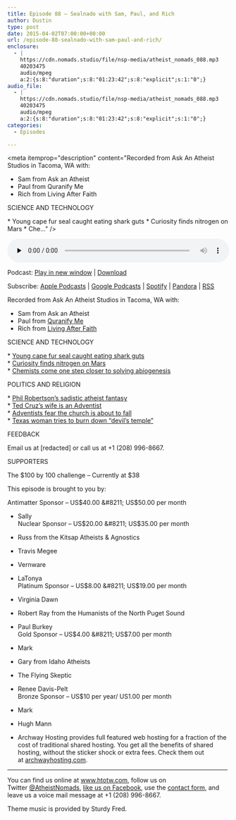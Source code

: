 ```yaml
---
title: Episode 88 – Sealnado with Sam, Paul, and Rich
author: Dustin
type: post
date: 2015-04-02T07:00:00+00:00
url: /episode-88-sealnado-with-sam-paul-and-rich/
enclosure:
  - |
    https://cdn.nomads.studio/file/nsp-media/atheist_nomads_088.mp3
    40203475
    audio/mpeg
    a:2:{s:8:"duration";s:8:"01:23:42";s:8:"explicit";s:1:"0";}
audio_file:
  - |
    https://cdn.nomads.studio/file/nsp-media/atheist_nomads_088.mp3
    40203475
    audio/mpeg
    a:2:{s:8:"duration";s:8:"01:23:42";s:8:"explicit";s:1:"0";}
categories:
  - Episodes

---
```

<div itemscope itemtype="http://schema.org/AudioObject">
  <meta itemprop="name" content="Episode 88 &#8211; Sealnado with Sam, Paul, and Rich" />
  
  <meta itemprop="uploadDate" content="2015-04-02T01:00:00-06:00" />
  
  <meta itemprop="encodingFormat" content="audio/mpeg" />
  
  <meta itemprop="duration" content="PT1H23M42S" />
  
  <meta itemprop="description" content="Recorded from Ask An Atheist Studios in Tacoma, WA with:
* Sam from Ask an Atheist
* Paul from Quranify Me
* Rich from Living After Faith

SCIENCE AND TECHNOLOGY

* Young cape fur seal caught eating shark guts
* Curiosity finds nitrogen on Mars
* Che..." />
  
  <meta itemprop="contentUrl" content="https://dts.podtrac.com/redirect.mp3/cdn.nomads.studio/file/nsp-media/atheist_nomads_088.mp3" />
  
  <meta itemprop="contentSize" content="38.3" />
  </p> 
  
  <div class="powerpress_player" id="powerpress_player_8343">
    <audio class="wp-audio-shortcode" id="audio-5150-87" preload="none" style="width: 100%;" controls="controls"><source type="audio/mpeg" src="https://dts.podtrac.com/redirect.mp3/cdn.nomads.studio/file/nsp-media/atheist_nomads_088.mp3?_=87" /><a href="https://dts.podtrac.com/redirect.mp3/cdn.nomads.studio/file/nsp-media/atheist_nomads_088.mp3">https://dts.podtrac.com/redirect.mp3/cdn.nomads.studio/file/nsp-media/atheist_nomads_088.mp3</a></audio>
  </div>
</div>

<p class="powerpress_links powerpress_links_mp3">
  Podcast: <a href="https://dts.podtrac.com/redirect.mp3/cdn.nomads.studio/file/nsp-media/atheist_nomads_088.mp3" class="powerpress_link_pinw" target="_blank" title="Play in new window" onclick="return powerpress_pinw('https://htotw.com/?powerpress_pinw=5150-podcast');" rel="nofollow">Play in new window</a> | <a href="https://dts.podtrac.com/redirect.mp3/cdn.nomads.studio/file/nsp-media/atheist_nomads_088.mp3" class="powerpress_link_d" title="Download" rel="nofollow" download="atheist_nomads_088.mp3">Download</a>
</p>

<p class="powerpress_links powerpress_subscribe_links">
  Subscribe: <a href="https://podcasts.apple.com/us/podcast/humanists-take-on-the-world/id530050098?mt=2&ls=1" class="powerpress_link_subscribe powerpress_link_subscribe_itunes" target="_blank" title="Subscribe on Apple Podcasts" rel="nofollow">Apple Podcasts</a> | <a href="https://www.google.com/podcasts?feed=aHR0cDovL2F0aGVpc3Rub21hZHMubGlic3luLmNvbS9yc3M%3D" class="powerpress_link_subscribe powerpress_link_subscribe_googleplay" target="_blank" title="Subscribe on Google Podcasts" rel="nofollow">Google Podcasts</a> | <a href="https://open.spotify.com/show/3LzK2xZGike6Tc1GEMtMbr?si=LieN9SNuTpq96smuaUsH8A" class="powerpress_link_subscribe powerpress_link_subscribe_spotify" target="_blank" title="Subscribe on Spotify" rel="nofollow">Spotify</a> | <a href="https://www.pandora.com/podcast/atheist-nomads/PC:10122?corr=62071012&part=ug" class="powerpress_link_subscribe powerpress_link_subscribe_pandora" target="_blank" title="Subscribe on Pandora" rel="nofollow">Pandora</a> | <a href="https://htotw.com/feed/podcast/" class="powerpress_link_subscribe powerpress_link_subscribe_rss" target="_blank" title="Subscribe via RSS" rel="nofollow">RSS</a>
</p>

Recorded from Ask An Atheist Studios in Tacoma, WA with:  
* Sam from Ask an Atheist  
* Paul from <a href="http://www.quranifyme.com/" target="_blank" rel="noopener">Quranify Me</a>  
* Rich from <a href="http://livingafterfaith.blogspot.com/" target="_blank" rel="noopener">Living After Faith</a>

SCIENCE AND TECHNOLOGY

* <a href="http://www.newscientist.com/article/dn27236-killer-seals-develop-a-taste-for-shark-guts.html?cmpid=RSS#.VRnTHHXjMVk" target="_blank" rel="noopener">Young cape fur seal caught eating shark guts</a>  
* <a href="http://www.nasa.gov/content/goddard/mars-nitrogen/#.VRnTLnXjMVl" target="_blank" rel="noopener">Curiosity finds nitrogen on Mars</a>  
* <a href="http://yournewswire.com/chemists-we-now-know-how-life-began-on-earth/" target="_blank" rel="noopener">Chemists come one step closer to solving abiogenesis</a>

POLITICS AND RELIGION

* <a href="http://www.rightwingwatch.org/content/phil-robertson-hypothesizes-about-atheist-family-getting-raped-and-killed" target="_blank" rel="noopener">Phil Robertson&#8217;s sadistic atheist fantasy</a>  
* <a href="http://atoday.org/first-adventist-in-the-white-house-might-be-a-woman.html" target="_blank" rel="noopener">Ted Cruz&#8217;s wife is an Adventist</a>  
* <a href="http://www.adventistreview.org/1509-23" target="_blank" rel="noopener">Adventists fear the church is about to fall</a>  
* <a href="http://www.rawstory.com/rs/2015/03/texas-woman-smiles-with-pride-after-setting-fire-to-yoga-studio-to-get-rid-of-the-devils-temple/" target="_blank" rel="noopener">Texas woman tries to burn down &#8220;devil&#8217;s temple&#8221;</a>

FEEDBACK

Email us at [redacted] or call us at +1 (208) 996-8667.

SUPPORTERS

The $100 by 100 challenge &#8211; Currently at $38

This episode is brought to you by:

Antimatter Sponsor &#8211; US$40.00 &#8211; US$50.00 per month  
* Sally  
Nuclear Sponsor &#8211; US$20.00 &#8211; US$35.00 per month  
* Russ from the Kitsap Atheists & Agnostics  
* Travis Megee  
* Vernware  
* LaTonya  
Platinum Sponsor &#8211; US$8.00 &#8211; US$19.00 per month  
* Virginia Dawn  
* Robert Ray from the Humanists of the North Puget Sound  
* Paul Burkey  
Gold Sponsor &#8211; US$4.00 &#8211; US$7.00 per month  
* Mark  
* Gary from Idaho Atheists  
* The Flying Skeptic  
* Renee Davis-Pelt  
Bronze Sponsor &#8211; US$10 per year/ US1.00 per month  
* Mark  
* Hugh Mann

* Archway Hosting provides full featured web hosting for a fraction of the cost of traditional shared hosting. You get all the benefits of shared hosting, without the sticker shock or extra fees. Check them out at <a href="http://archwayhosting.com/" target="_blank" rel="noopener">archwayhosting.com</a>.

<hr width="500" />

You can find us online at <a href="https://www.htotw.com/" target="_blank" rel="noopener">www.htotw.com</a>, follow us on Twitter <a href="https://htotw.com/twitter" target="_blank" rel="noopener">@AtheistNomads</a>, <a href="https://htotw.com/facebook" target="_blank" rel="noopener">like us on Facebook</a>, use the [contact form](https://htotw.com/contact), and leave us a voice mail message at +1 (208) 996-8667.

Theme music is provided by Sturdy Fred.